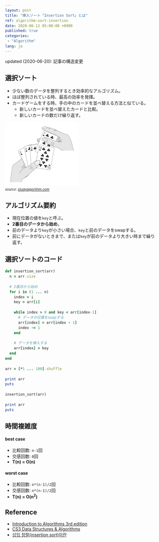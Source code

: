 ```yaml
---
layout: post
title: "挿入ソート「Insertion Sort」とは"
ref: algorithm-sort-insertion
date: 2020-06-12 05:00:00 +0900
published: true
categories:
 - "Algorithm"
lang: ja
---
```


<div class="updated">
updated (2020-06-20): 記事の構造変更
</div>

## 選択ソート
- 少ない数のデータを整列するとき効率的なアルゴリズム。
- ほぼ整列されている時、最高の効率を発揮。
- カードゲームをする時、手の中のカードを並べ替える方法と似ている。
  + 新しいカードを並べ替えたカードと比較。
  + 新しいカードの数だけ繰り返す。

<img src="/assets/images/algorithm/sorting/insertion.png"> <br>
<span style="font-size:11px"><i>source: <a href="https://studyalgorithms.com/array/insertion-sort/#">studyalgorithm.com</a></i></span>

<div class="divider"></div>

## アルゴリズム要約
- 現在位置の値を`key`と呼ぶ。
- **2番目のデータから始め**。
- 前のデータより`key`が小さい場合、`key`と前のデータをswapする。
- 前にデータがないときまで、または`key`が前のデータより大きい時まで繰り返す。

<div class="divider"></div>

## 選択ソートのコード

```rb
def insertion_sort(arr)
  n = arr.size

  # 2番目から始め
  for i in (1 ... n)
    index = i
    key = arr[i]

    while index > 0 and key < arr[index-1]
      # データの位置をswapする
      arr[index] = arr[index - 1]
      index -= 1
    end

    # データを挿入する
    arr[index] = key
  end
end

arr = [*1 ... 100].shuffle

print arr
puts

insertion_sort(arr)

print arr
puts
```

<div class="divider"></div>

## 時間複雑度
#### best case
- 比較回数: `n-1`回
- 交感回数: `0`回
- **T(n) = O(n)**

#### worst case
- 比較回数: `n*(n-1)/2`回
- 交感回数: `n*(n-1)/2`回
- <b>T(n) = O(n<sup>2</sup>)</b>

<div class="divider"></div>

## Reference
- [Introduction to Algorithms 3rd edition](https://www.amazon.com/Introduction-Algorithms-3rd-MIT-Press/dp/0262033844)
- [CS3 Data Structures & Algorithms](https://opendsa-server.cs.vt.edu/ODSA/Books/CS3/html/InsertionSort.html)
- [삽입 정렬(insertion sort)이란](https://gmlwjd9405.github.io/2018/05/06/algorithm-insertion-sort.html)

